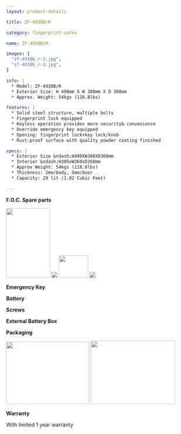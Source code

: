 ```yaml
---
layout: product-details

title: ZF-4938B/R

category: fingerprint-safes

name: ZF-4938B/R

images: [
  "zf-4938b_r-1.jpg",
  "zf-4938b_r-2.jpg",
]

info: |
  * Model: ZF-4938B/R
  * Exterior Size: H 490mm X W 380mm X D 360mm
  * Approx. Weight: 54kgs (118.8lbs)

features: |
  * Solid steel structure, multiple bolts
  * Fingerprint lock equipped
  * Keyless operation provides more security& convenience
  * Override emergency key equipped
  * Opening: fingerprint lock+key lock/knob
  * Rust-proof surface with quality powder coating finished

specs: |
  * Exterior Size &ndash;H490XW380XD360mm
  * Interior &ndash;H305xW360xD260mm
  * Approx Weight: 54kgs (118.8lbs)
  * Thickness: 2mm/body, 5mm/door
  * Capacity: 29 lit (1.02 Cubic Feet)

---
```


**F.O.C. Spare parts**

<img alt="" src="{IMAGE_CDN}/zf-4938b_r-3.jpg" style="width: 120px; height: 190px;" />

<img src="{IMAGE_CDN}/zf-4938b_r-4.jpg" />

<img alt="" src="{IMAGE_CDN}/zf-4938b_r-5.jpg" style="width: 80px; height: 61px;" />

<img src="{IMAGE_CDN}/zf-4938b_r-6.jpg" />

**Emergency Key**

**Battery**

**Screws**

**External Battery Box**

**Packaging**

<img alt="" src="{IMAGE_CDN}/zf-4938b_r-7.jpg" style="width: 227px; height: 170px;" />

<img alt="" src="{IMAGE_CDN}/zf-4938b_r-8.jpg" style="width: 230px; height: 173px;" />

**Warranty**

With limited 1 year warranty
